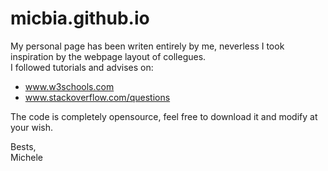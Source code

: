 # micbia.github.io
My personal page has been writen entirely by me, neverless I took inspiration by the webpage layout of collegues.<br/>I followed tutorials and advises on:
  - www.w3schools.com
  - www.stackoverflow.com/questions
  
The code is completely opensource, feel free to download it and modify at your wish.

Bests,<br/>
Michele
